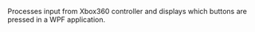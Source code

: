 Processes input from Xbox360 controller and displays which buttons are pressed in a WPF application.

